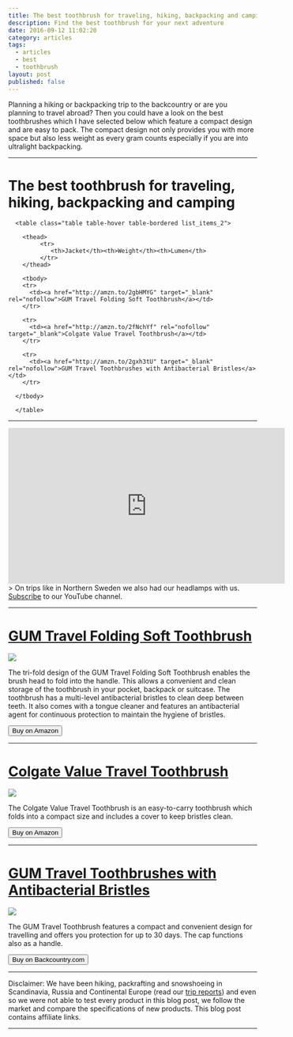 ```yaml
---
title: The best toothbrush for traveling, hiking, backpacking and camping
description: Find the best toothbrush for your next adventure
date: 2016-09-12 11:02:20
category: articles
tags:
  - articles
  - best
  - toothbrush
layout: post
published: false
---
```


Planning a hiking or backpacking trip to the backcountry or are you planning to travel abroad? Then you could have a look on the best toothbrushes which I have selected below which feature a compact design and are easy to pack.
The compact design not only provides you with more space but also less weight as every gram counts especially if you are into ultralight backpacking.

---

# The best toothbrush for traveling, hiking, backpacking and camping

<div class="table-responsive">

      <table class="table table-hover table-bordered list_items_2">

        <thead>
             <tr>
                <th>Jacket</th><th>Weight</th><th>Lumen</th>
             </tr>
        </thead>

        <tbody>
        <tr>
          <td><a href="http://amzn.to/2gbHMYG" target="_blank" rel="nofollow">GUM Travel Folding Soft Toothbrush</a></td>
        </tr>

        <tr>
          <td><a href="http://amzn.to/2fNchYf" rel="nofollow" target="_blank">Colgate Value Travel Toothbrush</a></td>
        </tr>

        <tr>
          <td><a href="http://amzn.to/2gxh3tU" target="_blank" rel="nofollow">GUM Travel Toothbrushes with Antibacterial Bristles</a></td>
        </tr>

      </tbody>

      </table>
</div>
<!--more-->

<hr>

<iframe width="560" height="315" src="https://www.youtube.com/embed/7c0tlmtpsps" frameborder="0" allowfullscreen></iframe>
> On trips like in Northern Sweden we also had our headlamps with us. <a href="https://www.youtube.com/channel/UCnO9Q_m9EaOCrHmmQIBVBNw?sub_confirmation=1" rel="nofollow">Subscribe</a> to our YouTube channel.

<hr>

<h1><a href="http://amzn.to/2gbHMYG" rel="nofollow">GUM Travel Folding Soft Toothbrush</a></h1>

<a target="_blank"  href="https://www.amazon.com/gp/product/B00LV0JQ1W/ref=as_li_tl?ie=UTF8&camp=1789&creative=9325&creativeASIN=B00LV0JQ1W&linkCode=as2&tag=hikeve-20&linkId=0354c6208d27ad93dfd50de2bde1445f"><img border="0" src="//ws-na.amazon-adsystem.com/widgets/q?_encoding=UTF8&MarketPlace=US&ASIN=B00LV0JQ1W&ServiceVersion=20070822&ID=AsinImage&WS=1&Format=_SL250_&tag=hikeve-20" ></a><img src="//ir-na.amazon-adsystem.com/e/ir?t=hikeve-20&l=am2&o=1&a=B00LV0JQ1W" width="1" height="1" border="0" alt="" style="border:none !important; margin:0px !important;" />

The tri-fold design of the GUM Travel Folding Soft Toothbrush enables the brush head to fold into the handle. This allows a convenient and clean storage of the toothbrush in your pocket, backpack or suitcase. The toothbrush has a multi-level antibacterial bristles to clean deep between teeth. It also comes with a tongue cleaner and features an antibacterial agent for continuous protection to maintain the hygiene of bristles.

<a href="http://amzn.to/2gbHMYG" rel="nofollow" target="_blank"><button type="button" class="btn btn-danger">Buy on Amazon</button></a>

---  

<h1><a href="http://amzn.to/2fNchYf" rel="nofollow">Colgate Value Travel Toothbrush</a></h1>

<a target="_blank"  href="https://www.amazon.com/gp/product/B003A4HSIA/ref=as_li_tl?ie=UTF8&camp=1789&creative=9325&creativeASIN=B003A4HSIA&linkCode=as2&tag=hikeve-20&linkId=fd865632e06f19c93deccadb4add396a"><img border="0" src="//ws-na.amazon-adsystem.com/widgets/q?_encoding=UTF8&MarketPlace=US&ASIN=B003A4HSIA&ServiceVersion=20070822&ID=AsinImage&WS=1&Format=_SL250_&tag=hikeve-20" ></a><img src="//ir-na.amazon-adsystem.com/e/ir?t=hikeve-20&l=am2&o=1&a=B003A4HSIA" width="1" height="1" border="0" alt="" style="border:none !important; margin:0px !important;" />

The Colgate Value Travel Toothbrush is an easy-to-carry toothbrush which folds into a compact size and includes a cover to keep bristles clean.

<a href="http://amzn.to/2fNchYf" target="_blank" rel="nofollow"><button type="button" class="btn btn-danger">Buy on Amazon</button></a>   

---

<h1><a href="http://amzn.to/2gxh3tU" rel="nofollow">GUM Travel Toothbrushes with Antibacterial Bristles</a></h1>

<a target="_blank"  href="https://www.amazon.com/gp/product/B000052YA2/ref=as_li_tl?ie=UTF8&camp=1789&creative=9325&creativeASIN=B000052YA2&linkCode=as2&tag=hikeve-20&linkId=3ad5e1732afc43413e1afc3394b3bf31"><img border="0" src="//ws-na.amazon-adsystem.com/widgets/q?_encoding=UTF8&MarketPlace=US&ASIN=B000052YA2&ServiceVersion=20070822&ID=AsinImage&WS=1&Format=_SL250_&tag=hikeve-20" ></a><img src="//ir-na.amazon-adsystem.com/e/ir?t=hikeve-20&l=am2&o=1&a=B000052YA2" width="1" height="1" border="0" alt="" style="border:none !important; margin:0px !important;" />

The GUM Travel Toothbrush features a compact and convenient design for travelling and offers you protection for up to 30 days. The cap functions also as a handle.

<a href="http://amzn.to/2gxh3tU" target="_blank" rel="nofollow"><button type="button" class="btn btn-danger">Buy on Backcountry.com</button></a>

---

Disclaimer: We have been hiking, packrafting and snowshoeing in Scandinavia, Russia and Continental Europe (read our [trip reports](http://www.hikeventures.com/destinations/)) and even so we were not able to test every product in this blog post, we follow the market and compare the specifications of new products. This blog post contains affiliate links.

---
